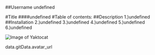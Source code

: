 
##Username
undefined
  
#Title
####undefined
#Table of contents:
##Description
1.)undefined
##Installation
2.)undefined
3.)undefined
4.)undefined
5.)undefined
6.)undefined

![Image of Yaktocat](https://octodex.github.com/images/yaktocat.png)




 
  
data.gitData.avatar_url
  

  
 
  

  

